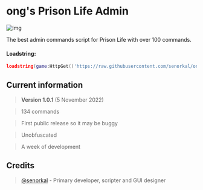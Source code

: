 # ong's Prison Life Admin
![img](https://user-images.githubusercontent.com/44597465/200115197-d9061ae2-7193-48bc-9684-b7f78533c45b.png)


The best admin commands script for Prison Life with over 100 commands.

#### Loadstring: 
```lua 
loadstring(game:HttpGet(('https://raw.githubusercontent.com/senorkal/ongsPrisonLifeAdmin/main/source'),true))() 
```

## Current information
> **Version 1.0.1** (5 November 2022)

> 134 commands

> First public release so it may be buggy

> Unobfuscated

> A week of development


## Credits
> [@senorkal](https://github.com/senorkal) - Primary developer, scripter and GUI designer
